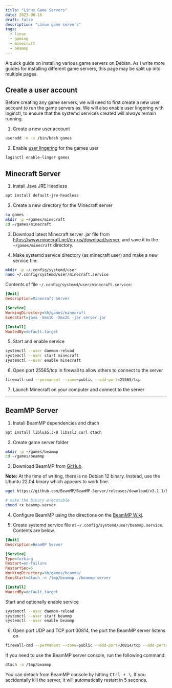 ```yaml
---
title: "Linux Game Servers"
date: 2023-06-16
draft: false
description: "Linux game servers"
tags:
  - linux
  - gaming
  - minecraft
  - beammp
---
```


A quick guide on installing various game servers on Debian. As I write more 
guides for installing different game servers, this page may be split up into
multiple pages.

## Create a user account

Before creating any game servers, we will need to first create a new user
account to run the game servers as. We will also enable user lingering with
loginctl, to ensure that the systemd services created will always remain
running.

1. Create a new user account

```bash
useradd -m -s /bin/bash games
```

2. Enable [user lingering][lingering] for the games user

```bash
loginctl enable-linger games
```

## Minecraft Server

1. Install Java JRE Headless

```bash
apt install default-jre-headless
```

2. Create a new directory for the Minecraft server

```bash
su games -
mkdir -p ~/games/minecraft
cd ~/games/minecraft
```

3. Download latest Minecraft server .jar file from https://www.minecraft.net/en-us/download/server,
and save it to the `~/games/minecraft` directory.

4. Make systemd service directory (as minecraft user) and make a new service file:

```bash
mkdir -p ~/.config/systemd/user
nano ~/.config/systemd/user/minecraft.service
```

Contents of file `~/.config/systemd/user/minecraft.service`:

```ini
[Unit]
Description=Minecraft Server

[Service]
WorkingDirectory=%h/games/minecraft
ExecStart=java -Xms1G -Xmx2G -jar server.jar

[Install]
WantedBy=default.target
```

5. Start and enable service

```bash
systemctl --user daemon-reload
systemctl --user start minecraft
systemctl --user enable minecraft
```

6. Open port 25565/tcp in firewall to allow others to connect to the server

```bash
firewall-cmd --permanent --zone=public --add-port=25565/tcp 
```

7. Launch Minecraft on your computer and connect to the server

---

## BeamMP Server

1. Install BeamMP dependencies and dtach

```bash
apt install liblua5.3-0 libssl3 curl dtach
```

2. Create game server folder

```bash
mkdir -p ~/games/beammp
cd ~/games/beammp
```

3. Download BeamMP from [GitHub](https://github.com/BeamMP/BeamMP-Server/releases).

**Note:** At the time of writing, there is no Debian 12 binary. Instead, use the
Ubuntu 22.04 binary which appears to work fine.

```bash
wget https://github.com/BeamMP/BeamMP-Server/releases/download/v3.1.1/BeamMP-Server-ubuntu-22.04 -O beammp-server

# make the binary executable
chmod +x beammp-server
```

4. Configure BeamMP using the directions on the [BeamMP Wiki](https://wiki.beammp.com/en/home/server-installation).

5. Create systemd service file at `~/.config/systemd/user/beammp.service`. Contents are below.

```ini
[Unit]
Description=BeamMP Server

[Service]
Type=forking
Restart=on-failure
RestartSec=5
WorkingDirectory=%h/games/beammp/
ExecStart=dtach -n /tmp/beammp ./beammp-server

[Install]
WantedBy=default.target
```

Start and optionally enable service
```bash
systemctl --user daemon-reload
systemctl --user start beammp
systemctl --user enable beammp
```

6. Open port UDP and TCP port 30814, the port the BeamMP server listens on

```bash
firewall-cmd --permanent --zone=public --add-port=30814/tcp --add-port=30814/udp
```

If you need to use the BeamMP server console, run the following command:

```bash
dtach -a /tmp/beammp
```

You can detach from BeamMP console by hitting <kbd>Ctrl + \\</kbd>. If you
accidentally kill the server, it will automatically restart in 5 seconds.

[lingering]:https://www.freedesktop.org/software/systemd/man/latest/loginctl.html#enable-linger%20USER%E2%80%A6
